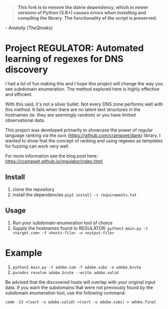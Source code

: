 > **This fork is to remove the datrie dependency, which in newer versions of Python (3.8+) causes errors when installing and compiling the library.
> The functionality of the script is preserved.**

*- Anatoliy (TheQmaks)*

# Project REGULATOR: Automated learning of regexes for DNS discovery

I had a lot of fun making this and I hope this project will change the way you
see subdomain enumeration. The method explored here is highly effective and
efficient.

With this said, it's not a silver bullet. Not every DNS zone performs well with
this method. It fails when there are no latent text structures in the hostnames
(ie. they are seemingly random) or you have limited observational data.

This project was developed primarily to showcase the power of regular language
ranking via the `dank` (https://github.com/cramppet/dank) library. I wanted to
show that the concept of ranking and using regexes as templates for fuzzing can
work very well.

For more information see the blog post here: https://cramppet.github.io/regulator/index.html

## Install

1. clone the repository
2. install the dependencies `pip3 install -r requirements.txt`

## Usage

1. Run your subdomain enumeration tool of choice
2. Supply the hostnames found to REGULATOR: `python3 main.py -t <target.com> -f <hosts-file> -o <output-file>`

# Example

1. `python3 main.py -t adobe.com -f adobe.subs -o adobe.brute`
3. `puredns resolve adobe.brute --write adobe.valid`

Be advised that the discovered hosts will overlap with your original input data.
If you want the subdomains that were not previously found by the subdomain 
enumeration tool, use the following command: 
 
 `comm -23 <(sort -u adobe.valid) <(sort -u adobe.subs) > adobe.final`
